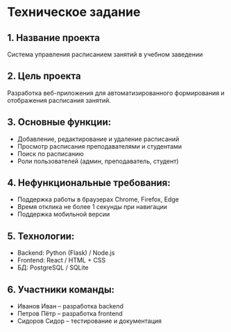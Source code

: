 # Техническое задание

## 1. Название проекта
Система управления расписанием занятий в учебном заведении

## 2. Цель проекта
Разработка веб-приложения для автоматизированного формирования и отображения расписания занятий.

## 3. Основные функции:
- Добавление, редактирование и удаление расписаний
- Просмотр расписания преподавателями и студентами
- Поиск по расписанию
- Роли пользователей (админ, преподаватель, студент)

## 4. Нефункциональные требования:
- Поддержка работы в браузерах Chrome, Firefox, Edge
- Время отклика не более 1 секунды при навигации
- Поддержка мобильной версии

## 5. Технологии:
- Backend: Python (Flask) / Node.js
- Frontend: React / HTML + CSS
- БД: PostgreSQL / SQLite

## 6. Участники команды:
- Иванов Иван – разработка backend
- Петров Пётр – разработка frontend
- Сидоров Сидор – тестирование и документация

